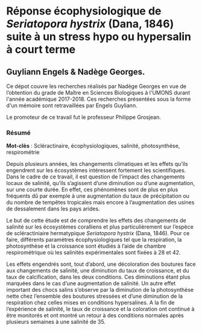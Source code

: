 <!-- README.md is generated from README.Rmd. Please edit that file -->
Réponse écophysiologique de *Seriatopora hystrix* (Dana, 1846) suite à un stress hypo ou hypersalin à court terme
=================================================================================================================

Guyliann Engels & Nadège Georges.
---------------------------------

Ce dépot couvre les recherches réalisés par Nadège Georges en vue de l’obtention du grade de Maître en Sciences Biologiques à l'UMONS durant l'année académique 2017-2018. Ces recherches présentées sous la forme d'un mémoire sont retravaillées par Engels Guyliann.

Le promoteur de ce travail fut le professeur Philippe Grosjean.

### Résumé

**Mot-clès** : Scléractinaire, écophysiologiques, salinité, photosynthèse, respirométrie

Depuis plusieurs années, les changements climatiques et les effets qu’ils engendrent sur les écosystèmes intéressent fortement les scientifiques. Dans le cadre de ce travail, il est question de l’impact des changements locaux de salinité, qu’ils s’agissent d’une diminution ou d’une augmentation, sur une courte durée. En effet, ces phénomènes sont de plus en plus fréquents dû par exemple à une augmentation du taux de précipitation ou du nombre de tempêtes tropicales mais encore à l’augmentation des usines de dessalement dans les pays arides.

Le but de cette étude est de comprendre les effets des changements de salinité sur les écosystèmes coralliens et plus particulièrement sur l’espèce de scléractiniaire hermatypique *Seriatopora hystrix* (Dana, 1846). Pour ce faire, différents paramètres écophysiologiques tel que la respiration, la photosynthèse et la croissance sont étudiés à l’aide de chambre respirométrique où les salinités expérimentales sont fixées à 28 et 42.

Les effets engendrés sont, tout d’abord, une décoloration des boutures face aux changements de salinité, une diminution du taux de croissance, et du taux de calcification, dans les deux conditions. Ces diminutions étant plus marquées dans le cas d’une augmentation de salinité. Un autre effet important des chocs salins s’observe par la diminution de la photosynthèse nette chez l’ensemble des boutures stressées et d’une diminution de la respiration chez celles mises en conditions hypersalines. A la fin de l’expérience de salinité, le taux de croissance et la coloration ont continué à être monitorés et ont montré un retour à des conditions normales après plusieurs semaines à une salinité de 35.
